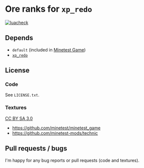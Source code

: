 # Ore ranks for `xp_redo`

[![luacheck](https://github.com/mt-mods/xp_redo_ranks_ores/workflows/luacheck/badge.svg)](https://github.com/mt-mods/xp_redo_ranks_ores/actions)

## Depends

* `default` (included in [Minetest Game](https://github.com/minetest/minetest_game))
* [`xp_redo`](https://github.com/mt-mods/xp_redo/)

## License

### Code

See `LICENSE.txt`.

### Textures

[CC BY SA 3.0](https://creativecommons.org/licenses/by-sa/3.0/)

- https://github.com/minetest/minetest_game
- https://github.com/minetest-mods/technic

## Pull requests / bugs

I'm happy for any bug reports or pull requests (code and textures).
